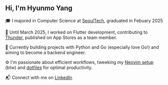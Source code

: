 ## Hi, I'm Hyunmo Yang

🎓 I majored in Computer Science at [SeoulTech](https://en.seoultech.ac.kr/), graduated in Febuary 2025

📱 Until March 2025, I worked on Flutter development, contributing to
[Thunder](https://apps.apple.com/us/app/thunder-%EC%8D%AC%EB%8D%94-%EB%88%88%EB%B0%94%EB%94%94-%EC%B8%A1%EC%A0%95-%EC%95%B1/id6741709470),
published on App Stores as a team member.

🐍 Currently building projects with Python and Go (especially love Go!) and
aiming to become a backend engineer.

⚙️ I'm passionate about efficient workflows, tweeking my
[Neovim setup](https://github.com/yanmoyy/nvim-config) (btw) and
[dotfiles](https://github.com/yanmoyy/dotfiles) for optimal productivity.

📬 Connect with me on [LinkedIn](https://www.linkedin.com/in/yanmoyy/)
